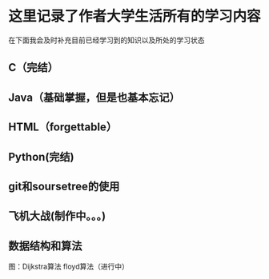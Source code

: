 # 这里记录了作者大学生活所有的学习内容

在下面我会及时补充目前已经学习到的知识以及所处的学习状态

## C（完结）

## Java（基础掌握，但是也基本忘记）

## HTML（forgettable）

## Python(完结)

## git和soursetree的使用

## 飞机大战(制作中。。。)

## 数据结构和算法

图：Dijkstra算法
floyd算法（进行中）
